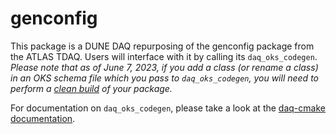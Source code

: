# genconfig

This package is a DUNE DAQ repurposing of the genconfig package from
the ATLAS TDAQ. Users will interface with it by calling its
`daq_oks_codegen`. *Please note that as of June 7, 2023, if you add a class (or rename a class) in an OKS schema file which you pass to `daq_oks_codegen`, you will need to perform a [clean build](https://dune-daq-sw.readthedocs.io/en/latest/packages/daq-buildtools/#useful-build-options) of your package.*

For documentation on `daq_oks_codegen`, please take a look at the [daq-cmake documentation](https://dune-daq-sw.readthedocs.io/en/latest/packages/daq-cmake/).

